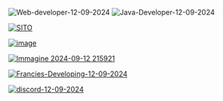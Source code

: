 ![Web-developer-12-09-2024](https://github.com/user-attachments/assets/9847e0f7-b9cc-4771-93e4-cdc27bf257d4) ![Java-Developer-12-09-2024](https://github.com/user-attachments/assets/a03aa34d-0ac9-4b78-bc21-eb8bce003c4d)



[![SITO](https://github.com/user-attachments/assets/ec08f868-040c-4b16-b41b-53fa24873340)](https://franciesdev.it)

[![image](https://github.com/user-attachments/assets/0ebaca88-a17a-4489-99b5-d0ef53f076ec)](https://builtbybit.com/members/francies.492319/)

[![Immagine 2024-09-12 215921](https://github.com/user-attachments/assets/94bb65ff-c844-44ab-a718-081ecc297ab9)](https://www.spigotmc.org/members/arroghandi.1729387/)

[![Francies-Developing-12-09-2024](https://github.com/user-attachments/assets/d87d9388-65dc-4afe-8edc-96af6fcc640a)](https://discord.com/invite/cdXbepfwAj)

[![discord-12-09-2024](https://github.com/user-attachments/assets/7ccce348-213a-4b6d-8234-3eb8330d4ddd)](https://discord.com/users/912378209679601734)

